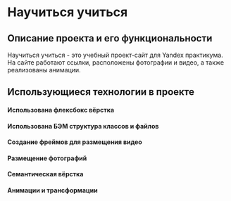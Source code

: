 # Научиться учиться

## Описание проекта и его функциональности
Научиться учиться - это учебный проект-сайт для Yandex практикума.
На сайте работают ссылки, расположены фотографии и видео, а также реализованы анимации.

## Использующиеся технологии в проекте
#### Использована флексбокс вёрстка
#### Использована БЭМ структура классов и файлов
#### Создание фреймов для размещения видео
#### Размещение фотографий
#### Семантическая вёрстка
#### Анимации и трансформации





